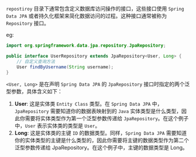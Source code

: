 `repostiroy` 目录下通常包含定义数据库访问操作的接口，这些接口使用 `Spring Data JPA` 或者持久化框架来简化数据访问的过程。这种接口通常被称为 `Repository` 接口。

eg:

```java
import org.springframework.data.jpa.repository.JpaRepository;

public interface UserRepository extends JpaRepository<User, Long> {
    // 自定义查询方法
    User findByUsername(String username);
}
```

`<User, Long>` 是在声明 `Spring Data JPA` 的 `JpaRepository` 接口时指定的两个泛型参数，具体含义如下：

1. **User**: 这是实体类 `Entity Class` 类型。在 `Spring Data JPA` 中，`JpaRepository` 需要知道你的数据表映射到的 `Java` 实体类型是什么类型，因此你需要将实体类型作为第一个泛型参数传递给 `JpaRepository`。在这个例子中，`User` 表示实体类的类型是 `User`。
2. **Long**: 这是实体类的主键 `ID` 的数据类型。同样，`Spring Data JPA` 需要知道你的实体类型的主键是什么类型的，因此你需要将主键的数据类型作为第二个泛型参数传递给 JpaRepository。在这个例子中，主键的数据类型是 Long。